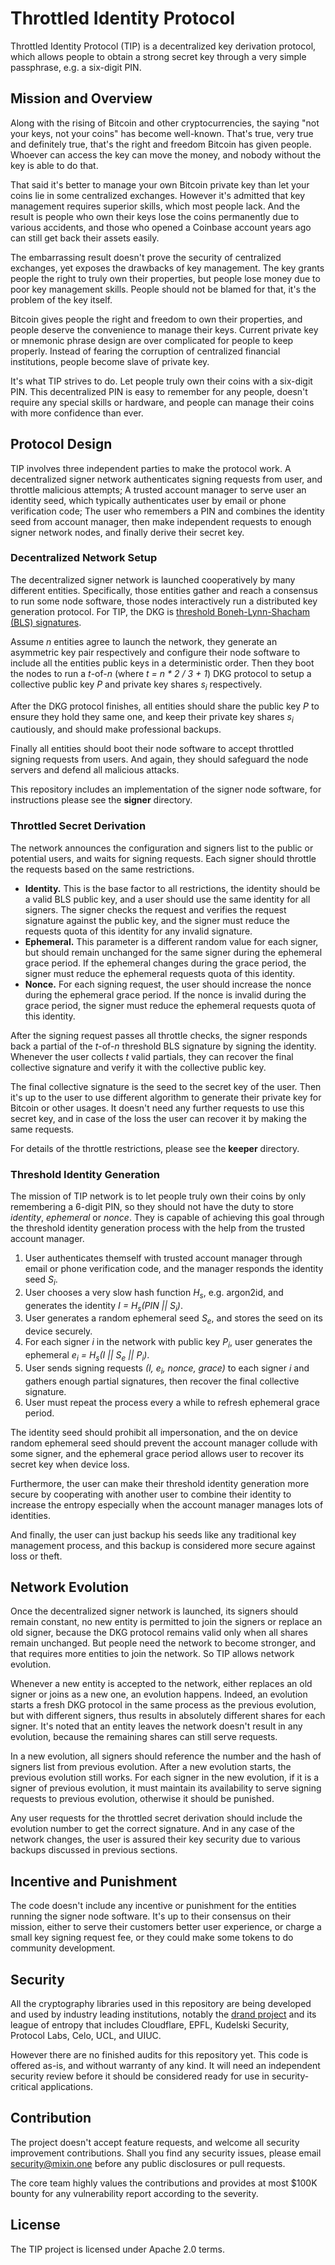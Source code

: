# Throttled Identity Protocol

Throttled Identity Protocol (TIP) is a decentralized key derivation protocol, which allows people to obtain a strong secret key through a very simple passphrase, e.g. a six-digit PIN.

## Mission and Overview

Along with the rising of Bitcoin and other cryptocurrencies, the saying "not your keys, not your coins" has become well-known. That's true, very true and definitely true, that's the right and freedom Bitcoin has given people. Whoever can access the key can move the money, and nobody without the key is able to do that.

That said it's better to manage your own Bitcoin private key than let your coins lie in some centralized exchanges. However it's admitted that key management requires superior skills, which most people lack. And the result is people who own their keys lose the coins permanently due to various accidents, and those who opened a Coinbase account years ago can still get back their assets easily.

The embarrassing result doesn't prove the security of centralized exchanges, yet exposes the drawbacks of key management. The key grants people the right to truly own their properties, but people lose money due to poor key management skills. People should not be blamed for that, it's the problem of the key itself.

Bitcoin gives people the right and freedom to own their properties, and people deserve the convenience to manage their keys. Current private key or mnemonic phrase design are over complicated for people to keep properly. Instead of fearing the corruption of centralized financial institutions, people become slave of private key.

It's what TIP strives to do. Let people truly own their coins with a six-digit PIN. This decentralized PIN is easy to remember for any people, doesn't require any special skills or hardware, and people can manage their coins with more confidence than ever.

## Protocol Design

TIP involves three independent parties to make the protocol work. A decentralized signer network authenticates signing requests from user, and throttle malicious attempts; A trusted account manager to serve user an identity seed, which typically authenticates user by email or phone verification code; The user who remembers a PIN and combines the identity seed from account manager, then make independent requests to enough signer network nodes, and finally derive their secret key.

### Decentralized Network Setup

The decentralized signer network is launched cooperatively by many different entities. Specifically, those entities gather and reach a consensus to run some node software, those nodes interactively run a distributed key generation protocol. For TIP, the DKG is [threshold Boneh-Lynn-Shacham (BLS) signatures](https://en.wikipedia.org/wiki/Boneh%E2%80%93Lynn%E2%80%93Shacham).

Assume *n* entities agree to launch the network, they generate an asymmetric key pair respectively and configure their node software to include all the entities public keys in a deterministic order. Then they boot the nodes to run a *t*-of-*n* (where _t = n * 2 / 3 + 1_) DKG protocol to setup a collective public key *P* and private key shares *s<sub>i</sub>* respectively.

After the DKG protocol finishes, all entities should share the public key *P* to  ensure they hold they same one, and keep their private key shares *s<sub>i</sub>* cautiously, and should make professional backups.

Finally all entities should boot their node software to accept throttled signing requests from users. And again, they should safeguard the node servers and defend all malicious attacks.

This repository includes an implementation of the signer node software, for instructions please see the **signer** directory.

### Throttled Secret Derivation

The network announces the configuration and signers list to the public or potential users, and waits for signing requests. Each signer should throttle the requests based on the same restrictions.

- **Identity.** This is the base factor to all restrictions, the identity should be a valid BLS public key, and a user should use the same identity for all signers. The signer checks the request and verifies the request signature against the public key, and the signer must reduce the requests quota of this identity for any invalid signature.
- **Ephemeral.** This parameter is a different random value for each signer, but should remain unchanged for the same signer during the ephemeral grace period. If the ephemeral changes during the grace period, the signer must reduce the ephemeral requests quota of this identity.
- **Nonce.** For each signing request, the user should increase the nonce during the ephemeral grace period. If the nonce is invalid during the grace period, the signer must reduce the ephemeral requests quota of this identity.

After the signing request passes all throttle checks, the signer responds back a partial of the *t*-of-*n* threshold BLS signature by signing the identity. Whenever the user collects *t* valid partials, they can recover the final collective signature and verify it with the collective public key.

The final collective signature is the seed to the secret key of the user. Then it's up to the user to use different algorithm to generate their private key for Bitcoin or other usages. It doesn't need any further requests to use this secret key, and in case of the loss the user can recover it by making the same requests.

For details of the throttle restrictions, please see the **keeper** directory.

### Threshold Identity Generation

The mission of TIP network is to let people truly own their coins by only remembering a 6-digit PIN, so they should not have the duty to store *identity*, *ephemeral* or *nonce*. They is capable of achieving this goal through the threshold identity generation process with the help from the trusted account manager.

1. User authenticates themself with trusted account manager through email or phone verification code, and the manager responds the identity seed *S<sub>i</sub>*.
2. User chooses a very slow hash function *H<sub>s</sub>*, e.g. argon2id, and generates the identity *I = H<sub>s</sub>(PIN || S<sub>i</sub>)*.
3. User generates a random ephemeral seed *S<sub>e</sub>*, and stores the seed on its device securely.
4. For each signer *i* in the network with public key *P<sub>i</sub>*, user generates the ephemeral *e<sub>i</sub> = H<sub>s</sub>(I || S<sub>e</sub> || P<sub>i</sub>)*.
5. User sends signing requests *(I, e<sub>i</sub>, nonce, grace)* to each signer *i* and gathers enough partial signatures, then recover the final collective signature.
6. User must repeat the process every a while to refresh ephemeral grace period.

The identity seed should prohibit all impersonation, and the on device random ephemeral seed should prevent the account manager collude with some signer, and the ephemeral grace period allows user to recover its secret key when device loss.

Furthermore, the user can make their threshold identity generation more secure by cooperating with another user to combine their identity to increase the entropy especially when the account manager manages lots of identities.

And finally, the user can just backup his seeds like any traditional key management process, and this backup is considered more secure against loss or theft.

## Network Evolution

Once the decentralized signer network is launched, its signers should remain constant, no new entity is permitted to join the signers or replace an old signer, because the DKG protocol remains valid only when all shares remain unchanged. But people need the network to become stronger, and that requires more entities to join the network. So TIP allows network evolution.

Whenever a new entity is accepted to the network, either replaces an old signer or joins as a new one, an evolution happens. Indeed, an evolution starts a fresh DKG protocol in the same process as the previous evolution, but with different signers, thus results in absolutely different shares for each signer. It's noted that an entity leaves the network doesn't result in any evolution, because the remaining shares can still serve requests.

In a new evolution, all signers should reference the number and the hash of signers list from previous evolution. After a new evolution starts, the previous evolution still works. For each signer in the new evolution, if it is a signer of previous evolution, it must maintain its availability to serve signing requests to previous evolution, otherwise it should be punished.

Any user requests for the throttled secret derivation should include the evolution number to get the correct signature. And in any case of the network changes, the user is assured their key security due to various backups discussed in previous sections.

## Incentive and Punishment

The code doesn't include any incentive or punishment for the entities running the signer node software. It's up to their consensus on their mission, either to serve their customers better user experience, or charge a small key signing request fee, or they could make some tokens to do community development.

## Security

All the cryptography libraries used in this repository are being developed and used by industry leading institutions, notably the [drand project](https://github.com/drand/drand) and its league of entropy that includes Cloudflare, EPFL, Kudelski Security, Protocol Labs, Celo, UCL, and UIUC.

However there are no finished audits for this repository yet. This code is offered as-is, and without warranty of any kind. It will need an independent security review before it should be considered ready for use in security-critical applications.

## Contribution

The project doesn't accept feature requests, and welcome all security improvement contributions. Shall you find any security issues, please email security@mixin.one before any public disclosures or pull requests.

The core team highly values the contributions and provides at most $100K bounty for any vulnerability report according to the severity.

## License

The TIP project is licensed under Apache 2.0 terms.
